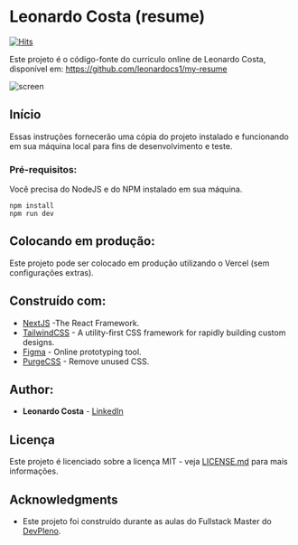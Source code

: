# Leonardo Costa (resume)

[![Hits](https://hits.seeyoufarm.com/api/count/incr/badge.svg?url=https%3A%2F%2Fgithub.com%2Fleonardocs1%2Fmy-resume&count_bg=%2379C83D&title_bg=%23555555&icon=&icon_color=%23E7E7E7&title=hits&edge_flat=false)](https://hits.seeyoufarm.com)

Este projeto é o código-fonte do curriculo online de Leonardo Costa, disponível em: https://github.com/leonardocs1/my-resume

![screen](https://user-images.githubusercontent.com/31082603/147887665-3439c14c-332e-42e8-a2fa-6c444af837b7.png)

## Início

Essas instruções fornecerão uma cópia do projeto instalado e funcionando em sua máquina local para fins de desenvolvimento e teste. 

### Pré-requisitos:

Você precisa do NodeJS e do NPM instalado em sua máquina.

```
npm install
npm run dev
```
## Colocando em produção:

Este projeto pode ser colocado em produção utilizando o Vercel (sem configurações extras).

## Construído com:

* [NextJS](https://nextjs.org/) -The React Framework.
* [TailwindCSS](https://tailwindcss.com/) - A utility-first CSS framework for
rapidly building custom designs.
* [Figma](https://figma.com/) - Online prototyping tool.
* [PurgeCSS](https://purgecss.com/) - Remove unused CSS. 

## Author:

* **Leonardo Costa** - [LinkedIn](https://www.linkedin.com/in/leonardocostasantos/)


## Licença

Este projeto é licenciado sobre a licença MIT - veja [LICENSE.md](LICENSE.md) para mais informações.

## Acknowledgments

* Este projeto foi construído durante as aulas do Fullstack Master do [DevPleno](https://devpleno.com).